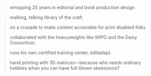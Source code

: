 

>  whopping 25 years in editorial and book production design

> walking, talking library of the craft.

> on a crusade to make content accessible for print disabled folks

> collaborated with the heavyweights like WIPO and the Daisy Consortium.

>  runs his own certified training center, éditadapt. 

> hand printing with 3D matrices—because who needs ordinary hobbies when you can have full-blown obsessions?